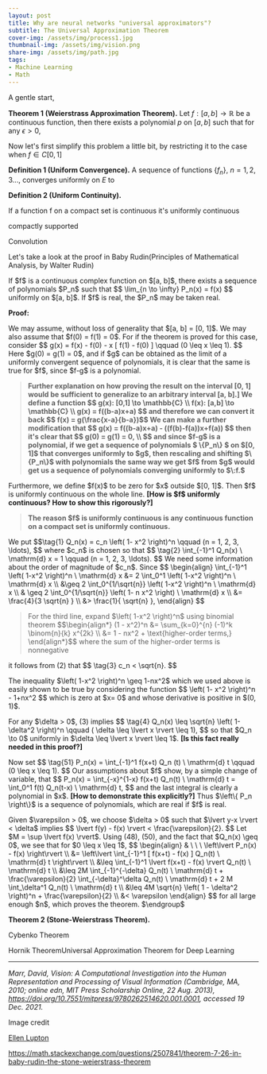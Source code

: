 ```yaml
---
layout: post
title: Why are neural networks "universal approximators"?
subtitle: The Universal Approximation Theorem
cover-img: /assets/img/process1.jpg
thumbnail-img: /assets/img/vision.png
share-img: /assets/img/path.jpg
tags: 
- Machine Learning
- Math
---
```




A gentle start,

**Theorem 1 (Weierstrass Approximation Theorem).** Let $f:[a,b] \rightarrow\mathbb{R}$ be a continuous function, then there exists a polynomial $p$ on $[a,b]$ such that for any $\epsilon>0$, 



Now let's first simplify this problem a little bit, by restricting it to the case when $f \in C[0,1]$



**Definition 1 (Uniform Convergence).**    A sequence of functions {$f_n$}, $n=1,2,3...,$ converges uniformly on $E$ to

**Definition 2 (Uniform Continuity).**

If a function f on a compact set is continuous it's uniformly continuous

compactly supported

Convolution



Let's take a look at the proof in Baby Rudin(Principles of Mathematical Analysis, by Walter Rudin)



<div class="postcell post-layout--right">  
  <p>If <span class="math-container">$f$</span> is a continuous complex function on <span class="math-container">$[a, b]$</span>, there exists a sequence of polynomials <span class="math-container">$P_n$</span> such that
<span class="math-container">$$ \lim_{n \to \infty} P_n(x) = f(x) $$</span>
uniformly on <span class="math-container">$[a, b]$</span>. If <span class="math-container">$f$</span> is real, the <span class="math-container">$P_n$</span> may be taken real.</p>
  <p><strong>Proof:</strong></p>
  <p>We may assume, without loss of generality that <span class="math-container">$[a, b] = [0, 1]$</span>. We may also assume that <span class="math-container">$f(0) = f(1) = 0$</span>. For if the theorem is proved for this case, consider <span class="math-container">$$ g(x) = f(x) - f(0) - x [ f(1) - f(0) ] \qquad (0 \leq x \leq 1). $$</span> Here <span class="math-container">$g(0) = g(1) = 0$</span>, and if <span class="math-container">$g$</span> can be obtained as the limit of a uniformly convergent sequence of polynomials, it is clear that the same is true for <span class="math-container">$f$</span>, since <span class="math-container">$f-g$</span> is a polynomial.</p>
  <blockquote><strong>Further explanation on how proving the result on the interval [0, 1] would be sufficient to generalize to an arbitrary interval [a, b].] We define a function  <span class="math-container"> $$ g(x): [0,1] \to \mathbb{C} \\ f(x): [a,b] \to \mathbb{C} \\ g(x) = f((b-a)x+a)  $$ </span> and therefore we can convert it back <span class="math-container"> $$ f(x) = g(\frac{x-a}{b-a})$$</span> We can make a further modification that <span class="math-container"> $$ g(x) = f((b-a)x+a) - ((f(b)-f(a))x+f(a)) $$</span> then it's clear that <span class="math-container"> $$ g(0) = g(1) = 0, \\ $$ </span> and since $f-g$ is a polynomial, if we get a sequence of polynomials <span class="math-container"> $ \{P_n\} $ on $[0, 1]$ that converges uniformly to $g$, then rescaling and shifting $\{P_n\}$ with polynomials the same way we get $f$ from $g$ would get us a sequence of polynomials converging uniformly to $\:f.$ </span>
    </strong></blockquote>
  <p>Furthermore, we define <span class="math-container">$f(x)$</span> to be zero for <span class="math-container">$x$</span> outside <span class="math-container">$[0, 1]$</span>. Then <span class="math-container">$f$</span> is uniformly continuous on the whole line. <strong>[How is <span class="math-container">$f$</span> uniformly continuous? How to show this rigorously?]</strong> <blockquote><strong>The reason <span class="math-container">$f$</span> is uniformly continuous is any continuous function on a compact set is uniformly continuous.</strong></blockquote></p>
<p>We put
<span class="math-container">$$\tag{1}  Q_n(x) = c_n \left( 1- x^2 \right)^n \qquad (n = 1, 2, 3, \ldots), $$</span>
where <span class="math-container">$c_n$</span> is chosen so that
<span class="math-container">$$ \tag{2} \int_{-1}^1 Q_n(x) \ \mathrm{d} x = 1 \qquad (n = 1, 2, 3, \ldots). $$</span>
We need some information about the order of magnitude of <span class="math-container">$c_n$</span>. Since
<span class="math-container">$$ 
\begin{align} 
\int_{-1}^1 \left( 1-x^2 \right)^n \ \mathrm{d} x &amp;= 2 \int_0^1 \left( 1-x^2 \right)^n \ \mathrm{d} x \\
 &amp;\geq 2 \int_0^{1/\sqrt{n}} \left( 1-x^2 \right)^n \ \mathrm{d} x \\
&amp; \geq 2 \int_0^{1/\sqrt{n}} \left( 1- n x^2 \right) \ \mathrm{d} x \\
&amp;= \frac{4}{3 \sqrt{n} } \\
&amp;&gt; \frac{1}{ \sqrt{n} }, 
\end{align}
$$</span>
  <blockquote> For the third line, expand $\left( 1-x^2 \right)^n$ using binomial theorem 
    $$\begin{align*}
(1 - x^2)^n  &amp;= \sum_{k=0}^{n} (-1)^k \binom{n}{k} x^{2k} \\
&amp;= 1 - nx^2 + \text{higher-order terms,} 
\end{align*}$$ where the sum of the higher-order terms is nonnegative
</blockquote>
it follows from (2) that <span class="math-container">$$ \tag{3} c_n &lt; \sqrt{n}. $$</span></p>
  <p>The inequality <span class="math-container">$\left( 1-x^2 \right)^n \geq 1-nx^2$</span> which we used above is easily shown to be true by considering the function
<span class="math-container">$$ \left( 1- x^2 \right)^n - 1+nx^2 $$</span>
which is zero at <span class="math-container">$x= 0$</span> and whose derivative is positive in <span class="math-container">$(0, 1)$</span>.</p>
<p>For any <span class="math-container">$\delta &gt; 0$</span>, (3) implies
<span class="math-container">$$ \tag{4} Q_n(x) \leq \sqrt{n} \left( 1- \delta^2 \right)^n \qquad ( \delta \leq \lvert x \rvert \leq 1), $$</span>
so that <span class="math-container">$Q_n \to 0$</span> uniformly in <span class="math-container">$\delta \leq \lvert x \rvert \leq 1$</span>. <strong>[Is this fact really needed in this proof?]</strong></p>
  <p>Now set
<span class="math-container">$$ \tag{51}  P_n(x) = \int_{-1}^1 f(x+t) Q_n (t) \ \mathrm{d} t \qquad (0 \leq x \leq 1). $$</span>
Our assumptions about <span class="math-container">$f$</span> show, by a simple change of variable, that
<span class="math-container">$$ P_n(x) = \int_{-x}^{1-x} f(x+t) Q_n(t) \ \mathrm{d} t = \int_0^1 f(t) Q_n(t-x) \ \mathrm{d} t, $$</span>
and the last integral is clearly a polynomial in <span class="math-container">$x$</span>. <strong>[How to demonstrate this explicitly?]</strong> Thus <span class="math-container">$\left\{ P_n \right\}$</span> is a sequence of polynomials, which are real if <span class="math-container">$f$</span> is real.</p>
  <p>Given <span class="math-container">$\varepsilon &gt; 0$</span>, we choose <span class="math-container">$\delta &gt; 0$</span> such that <span class="math-container">$\lvert y-x \rvert &lt; \delta$</span> implies <span class="math-container">$$ \lvert f(y) - f(x) \rvert &lt; \frac{\varepsilon}{2}. $$</span>
Let <span class="math-container">$M = \sup \lvert f(x) \rvert$</span>. Using (48), (50), and the fact that <span class="math-container">$Q_n(x) \geq 0$</span>, we see that for <span class="math-container">$0 \leq x \leq 1$</span>,
<span class="math-container">$$ 
\begin{align}
&amp; \ \ \  \left\lvert P_n(x) - f(x) \right\rvert \\ 
&amp;= \left\lvert \int_{-1}^1 [ f(x+t) - f(x) ] Q_n(t) \ \mathrm{d} t \right\rvert \\
&amp;\leq \int_{-1}^1 \lvert f(x+t) - f(x) \rvert Q_n(t) \ \mathrm{d} t \\
&amp;\leq 2M \int_{-1}^{-\delta} Q_n(t) \ \mathrm{d} t + \frac{\varepsilon}{2} \int_{-\delta}^\delta Q_n(t) \ \mathrm{d} t + 2 M \int_\delta^1 Q_n(t) \ \mathrm{d} t \\
&amp;\leq 4M \sqrt{n} \left( 1 - \delta^2 \right)^n + \frac{\varepsilon}{2} \\
&amp;&lt; \varepsilon
\end{align}
$$</span>
for all large enough <span class="math-container">$n$</span>, which proves the theorem.
    <span class="d-none">$\endgroup$</span></p>
</div>





**Theorem 2 (Stone-Weierstrass Theorem).** 

Cybenko Theorem

Hornik TheoremUniversal Approximation Theorem for Deep Learning



---

*Marr, David, Vision: A Computational Investigation into the Human Representation and Processing of Visual Information (Cambridge, MA, 2010; online edn, MIT Press Scholarship Online, 22 Aug. 2013), https://doi.org/10.7551/mitpress/9780262514620.001.0001, accessed 19 Dec. 2021.*

Image credit

[Ellen Lupton](https://inosensiasharenagathahome.files.wordpress.com/2020/01/marrimg2.gif?w=594)



https://math.stackexchange.com/questions/2507841/theorem-7-26-in-baby-rudin-the-stone-weierstrass-theorem

